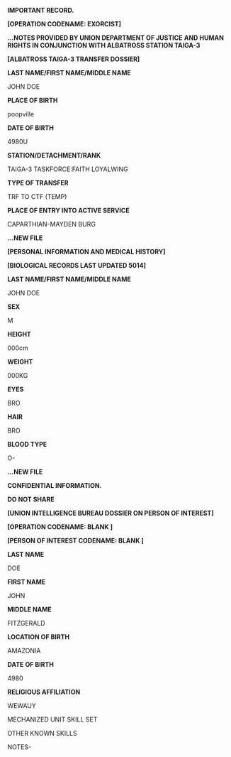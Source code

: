 **IMPORTANT RECORD.**

**[OPERATION CODENAME: EXORCIST]**

**…NOTES PROVIDED BY UNION DEPARTMENT OF JUSTICE**
**AND HUMAN RIGHTS IN CONJUNCTION WITH ALBATROSS STATION TAIGA-3**

**[ALBATROSS TAIGA-3 TRANSFER DOSSIER]**

**LAST NAME/FIRST NAME/MIDDLE NAME**

JOHN DOE

**PLACE OF BIRTH**

poopville

**DATE OF BIRTH**

4980U

**STATION/DETACHMENT/RANK**

TAIGA-3 TASKFORCE:FAITH LOYALWING

**TYPE OF TRANSFER**

TRF TO CTF (TEMP)

**PLACE OF ENTRY INTO ACTIVE SERVICE**

CAPARTHIAN-MAYDEN BURG

**…NEW FILE**

**[PERSONAL INFORMATION AND MEDICAL HISTORY]**

**[BIOLOGICAL RECORDS LAST UPDATED 5014]**

**LAST NAME/FIRST NAME/MIDDLE NAME**

JOHN DOE

**SEX**

M

**HEIGHT**

000cm

**WEIGHT**

000KG

**EYES**

BRO

**HAIR**

BRO

**BLOOD TYPE**

O-

**…NEW FILE**

**CONFIDENTIAL INFORMATION.**

**DO NOT SHARE**

**[UNION INTELLIGENCE BUREAU DOSSIER ON PERSON OF INTEREST]**

**[OPERATION CODENAME: BLANK ]**

**[PERSON OF INTEREST CODENAME: BLANK ]**

**LAST NAME**

DOE

**FIRST NAME**

JOHN

**MIDDLE NAME**

FITZGERALD

**LOCATION OF BIRTH**

AMAZONIA

**DATE OF BIRTH**

4980

**RELIGIOUS AFFILIATION**

WEWAUY

MECHANIZED UNIT SKILL SET

OTHER KNOWN SKILLS

NOTES-
